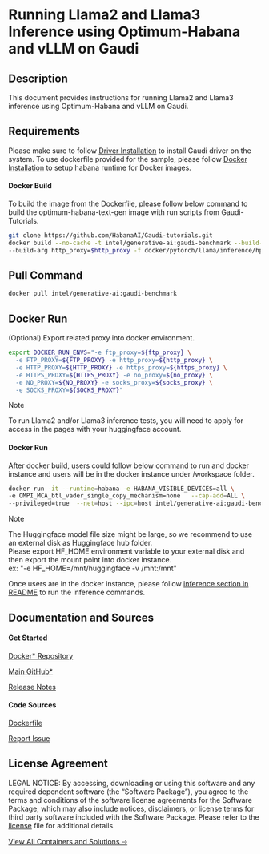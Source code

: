 # Running Llama2 and Llama3 Inference using Optimum-Habana and vLLM on Gaudi

## Description 
This document provides instructions for running Llama2 and Llama3 inference using  Optimum-Habana and vLLM on Gaudi. 


## Requirements
Please make sure to follow [Driver Installation](https://docs.habana.ai/en/latest/Installation_Guide/Driver_Installation.html) to install Gaudi driver on the system. 
To use dockerfile provided for the sample, please follow [Docker Installation](https://docs.habana.ai/en/latest/Installation_Guide/Additional_Installation/Docker_Installation.html) to setup habana runtime for Docker images.  

#### Docker Build
To build the image from the Dockerfile, please follow below command to build the optimum-habana-text-gen image with run scripts from Gaudi-Tutorials. 

```bash
git clone https://github.com/HabanaAI/Gaudi-tutorials.git
docker build --no-cache -t intel/generative-ai:gaudi-benchmark --build-arg https_proxy=$https_proxy \
--build-arg http_proxy=$http_proxy -f docker/pytorch/llama/inference/hpu/pytorch-gaudi-benchmark.Dockerfile-ubuntu .
```

## Pull Command

```bash
docker pull intel/generative-ai:gaudi-benchmark
```


## Docker Run
(Optional) Export related proxy into docker environment.

```bash
export DOCKER_RUN_ENVS="-e ftp_proxy=${ftp_proxy} \
  -e FTP_PROXY=${FTP_PROXY} -e http_proxy=${http_proxy} \
  -e HTTP_PROXY=${HTTP_PROXY} -e https_proxy=${https_proxy} \
  -e HTTPS_PROXY=${HTTPS_PROXY} -e no_proxy=${no_proxy} \
  -e NO_PROXY=${NO_PROXY} -e socks_proxy=${socks_proxy} \
  -e SOCKS_PROXY=${SOCKS_PROXY}"
```


> [!NOTE]
> To run Llama2 and/or Llama3 inference tests, you will need to apply for access in the pages with your huggingface account.

#### Docker Run
After docker build, users could follow below command to run and docker instance and users will be in the docker instance under /workspace folder.  

```bash
docker run -it --runtime=habana -e HABANA_VISIBLE_DEVICES=all \
-e OMPI_MCA_btl_vader_single_copy_mechanism=none   --cap-add=ALL \
--privileged=true  --net=host --ipc=host intel/generative-ai:gaudi-benchmark
```
> [!NOTE]
> The Huggingface model file size might be large, so we recommend to use an external disk as Huggingface hub folder. \
> Please export HF_HOME environment variable to your external disk and then export the mount point into docker instance. \
> ex: "-e HF_HOME=/mnt/huggingface -v /mnt:/mnt"

Once users are in the docker instance, please follow  [inference section in README](./README.md#inference) to run the inference commands.

## Documentation and Sources
#### Get Started​
[Docker* Repository](https://hub.docker.com/r/intel/generative-ai)

[Main GitHub*](https://github.com/IntelAI/models)

[Release Notes](https://github.com/IntelAI/models/releases)

#### Code Sources
[Dockerfile](https://github.com/IntelAI/models/tree/master/docker/pytorch)

[Report Issue](https://community.intel.com/t5/Intel-Optimized-AI-Frameworks/bd-p/optimized-ai-frameworks)

## License Agreement
LEGAL NOTICE: By accessing, downloading or using this software and any required dependent software (the “Software Package”), you agree to the terms and conditions of the software license agreements for the Software Package, which may also include notices, disclaimers, or license terms for third party software included with the Software Package. Please refer to the [license](https://github.com/IntelAI/models/tree/master/third_party) file for additional details.

[View All Containers and Solutions 🡢](https://www.intel.com/content/www/us/en/developer/tools/software-catalog/containers.html?s=Newest)
